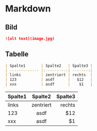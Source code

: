 # Markdown

## Bild
```md
![alt text](image.jpg)
```
## Tabelle
```md
| Spalte1       | Spalte2   | Spalte3 |
| ------------- |:---------:| -------:|
| links         | zentriert | rechts  |
| 123           | asdf      |   $12   |
| xxx           | asdf      |    $1   |
```
| Spalte1       | Spalte2       | Spalte3 |
| ------------- |:-------------:| -----:|
| links      | zentriert | rechts |
| 123      | asdf     |   $12 |
| xxx | asdf      |    $1 |
